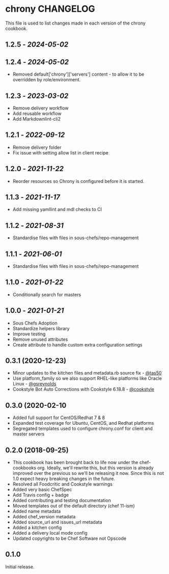 # chrony CHANGELOG

This file is used to list changes made in each version of the chrony cookbook.

## 1.2.5 - *2024-05-02*

## 1.2.4 - *2024-05-02*

- Removed default['chrony']['servers'] content - to allow it to be overridden by role/environment.

## 1.2.3 - *2023-03-02*

- Remove delivery workflow
- Add reusable workflow
- Add Markdownlint-cli2

## 1.2.1 - *2022-09-12*

- Remove delivery folder
- Fix issue with setting allow list in client recipe

## 1.2.0 - *2021-11-22*

- Reorder resources so Chrony is configured before it is started.

## 1.1.3 - *2021-11-17*

- Add missing yamllint and mdl checks to CI

## 1.1.2 - *2021-08-31*

- Standardise files with files in sous-chefs/repo-management

## 1.1.1 - *2021-06-01*

- Standardise files with files in sous-chefs/repo-management

## 1.1.0 - *2021-01-22*

- Conditionally search for masters

## 1.0.0 - *2021-01-21*

- Sous Chefs Adoption
- Standardize helpers library
- Improve testing
- Remove unused attributes
- Create attribute to handle custom extra configuration settings

## 0.3.1 (2020-12-23)

- Minor updates to the kitchen files and metadata.rb source fix - [@tas50](https://github.com/tas50)
- Use platform_family so we also support RHEL-like platforms like Oracle Linux - [@gsreynolds](https://github.com/gsreynolds)
- Cookstyle Bot Auto Corrections with Cookstyle 6.18.8 - [@cookstyle](https://github.com/chef/cookstyle)

## 0.3.0 (2020-02-10

- Added full support for CentOS/Redhat 7 & 8
- Expanded test coverage for Ubuntu, CentOS, and Redhat platforms
- Segregated templates used to configure chrony.conf for client and master servers

## 0.2.0 (2018-09-25)

- This cookbook has been brought back to life now under the chef-cookbooks org. Ideally, we'll rewrite this, but this version is already improved over the previous so we'll be releasing it now. Since this is not 1.0 expect heavy breaking changes in the future.
- Resolved all Foodcritic and Cookstyle warnings
- Added very basic ChefSpec
- Add Travis config + badge
- Added contributing and testing documentation
- Moved templates out of the default directory (chef 11-ism)
- Added name metadata
- Added chef_version metadata
- Added source_url and issues_url metadata
- Added a kitchen config
- Added a delivery local mode config
- Updated copyrights to be Chef Software not Opscode

## 0.1.0

Initial release.

